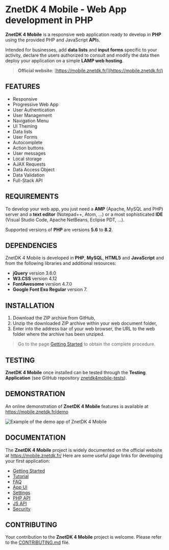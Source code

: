 # ZnetDK 4 Mobile - Web App development in PHP
**ZnetDK 4 Mobile** is a responsive web application ready to develop in **PHP** using the provided PHP and JavaScript **API**s.

Intended for businesses, add **data lists** and **input forms** specific to your activity, declare the users authorized to consult and modify the data then deploy your application on a simple **LAMP web hosting**.
> **Official website**: [https://mobile.znetdk.fr/](https://mobile.znetdk.fr/)
## FEATURES
- Responsive
- Progressive Web App
- User Authentication
- User Management
- Navigation Menu
- UI Theming
- Data lists
- User Forms
- Autocomplete
- Action buttons
- User messages
- Local storage
- AJAX Requests
- Data Access Object
- Data Validation
- Full-Stack API
## REQUIREMENTS
To develop your web app, you just need a **AMP** (Apache, MySQL and PHP) server and a **text editor** (Notepad++, Atom, ...) or a most sophisticated **IDE** (Visual Studio Code, Apache NetBeans, Eclipse PDT, ...).

Supported versions of **PHP** are versions **5.6** to **8.2**.
## DEPENDENCIES
ZnetDK 4 Mobile is developed in **PHP**, **MySQL**, **HTML5** and **JavaScript** and from the following libraries and additional resources:
- **jQuery** version 3.6.0
- **W3.CSS** version 4.12
- **FontAwesome** version 4.7.0
- **Google Font Exo Regular** version 7.
## INSTALLATION
1. Download the ZIP archive from GitHub,
2. Unzip the downloaded ZIP archive within your web document folder,
3. Enter into the address bar of your web browser, the URL to the web folder where the archive has been unziped.
> Go to the page [Getting Started](https://mobile.znetdk.fr/getting-started) to obtain the complete procedure.
## TESTING
**ZnetDK 4 Mobile** once installed can be tested through the **Testing Application** (see GitHub repository [znetdk4mobile-tests](https://github.com/pascal-martinez/znetdk4mobile-tests)).

## DEMONSTRATION
An online demonstration of **ZnetDK 4 Mobile** features is available at https://mobile.znetdk.fr/demo

![Example of the demo app of ZnetDK 4 Mobile](https://mobile.znetdk.fr/applications/default/public/images/layout/teasing_desktop.png)
## DOCUMENTATION
The **ZnetDK 4 Mobile** project is widely documented on the official website at https://mobile.znetdk.fr/
Here are some useful page links for developing your first application:
- [Getting Started](https://mobile.znetdk.fr/getting-started)
- [Tutorial](https://mobile.znetdk.fr/tutorial)
- [FAQ](https://mobile.znetdk.fr/faq)
- [App UI](https://mobile.znetdk.fr/app-ui)
- [Settings](https://mobile.znetdk.fr/settings)
- [PHP API](https://mobile.znetdk.fr/php-api)
- [JS API](https://mobile.znetdk.fr/js-api)
- [Security](https://mobile.znetdk.fr/security)

## CONTRIBUTING
Your contribution to the **ZnetDK 4 Mobile** project is welcome. Please refer to the [CONTRIBUTING.md](https://github.com/pascal-martinez/znetdk4mobile/blob/master/CONTRIBUTING.md) file.
